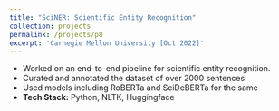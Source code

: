 ```yaml
---
title: "SciNER: Scientific Entity Recognition"
collection: projects
permalink: /projects/p8
excerpt: 'Carnegie Mellon University [Oct 2022]'
---
```


* Worked on an end-to-end pipeline for scientific entity recognition.
* Curated and annotated the dataset of over 2000 sentences
* Used models including RoBERTa and SciDeBERTa for the same
* <b>Tech Stack:</b> Python, NLTK, Huggingface